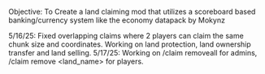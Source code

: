 Objective: To Create a land claiming mod that utilizes a scoreboard based banking/currency system like the economy datapack by Mokynz

5/16/25: Fixed overlapping claims where 2 players can claim the same chunk size and coordinates. 
Working on land protection, land ownership transfer and land selling. 
5/17/25: Working on /claim removeall <player> for admins, /claim remove <land_name> for players.

